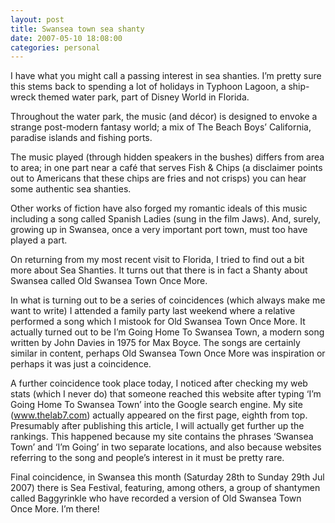 ```yaml
---
layout: post  
title: Swansea town sea shanty  
date: 2007-05-10 18:08:00  
categories: personal
---
```



I have what you might call a passing interest in sea shanties. I’m pretty sure this stems back to spending a lot of holidays in Typhoon Lagoon, a ship-wreck themed water park, part of Disney World in Florida.

Throughout the water park, the music (and décor) is designed to envoke a strange post-modern fantasy world; a mix of The Beach Boys’ California, paradise islands and fishing ports.

The music played (through hidden speakers in the bushes) differs from area to area; in one part near a café that serves Fish & Chips (a disclaimer points out to Americans that these chips are fries and not crisps) you can hear some authentic sea shanties.

Other works of fiction have also forged my romantic ideals of this music including a song called Spanish Ladies (sung in the film Jaws). And, surely, growing up in Swansea, once a very important port town, must too have played a part.

On returning from my most recent visit to Florida, I tried to find out a bit more about Sea Shanties. It turns out that there is in fact a Shanty about Swansea called Old Swansea Town Once More.

In what is turning out to be a series of coincidences (which always make me want to write) I attended a family party last weekend where a relative performed a song which I mistook for Old Swansea Town Once More. It actually turned out to be I’m Going Home To Swansea Town, a modern song written by John Davies in 1975 for Max Boyce. The songs are certainly similar in content, perhaps Old Swansea Town Once More was inspiration or perhaps it was just a coincidence.

A further coincidence took place today, I noticed after checking my web stats (which I never do) that someone reached this website after typing ‘I’m Going Home To Swansea Town’ into the Google search engine. My site (www.thelab7.com) actually appeared on the first page, eighth from top. Presumably after publishing this article, I will actually get further up the rankings. This happened because my site contains the phrases ‘Swansea Town’ and ‘I’m Going’ in two separate locations, and also because websites referring to the song and people’s interest in it must be pretty rare.

Final coincidence, in Swansea this month (Saturday 28th to Sunday 29th Jul 2007) there is Sea Festival, featuring, among others, a group of shantymen called Baggyrinkle who have recorded a version of Old Swansea Town Once More. I’m there!

